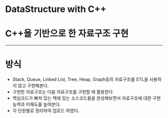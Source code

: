 # DataStructure with C++
# C++을 기반으로 한 자료구조 구현
---
# 방식
- Stack, Queue, Linked List, Tree, Heap, Graph등의 자료구조를 STL을 사용하지 않고 구현해본다.
- 구현한 자료구조는 다음 자료구조를 구현할 때 활용한다.
- 핵심코드가 빠져 있는 책에 있는 소스코드들을 완성해보면서 자료구조에 대한 구현능력과 이해도를 높여본다.
- 각 단원별로 정리하여 업로드 하였다.
